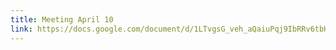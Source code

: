 ```yaml
---
title: Meeting April 10
link: https://docs.google.com/document/d/1LTvgsG_veh_aQaiuPqj9IbRRv6tbHVrVP8Wwx4BSyDA/edit
---
```

